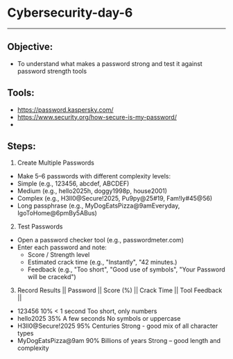 # Cybersecurity-day-6

---

## Objective:
  - To understand what makes a password strong and test it against password strength tools

## Tools:
  - https://password.kaspersky.com/
  - https://www.security.org/how-secure-is-my-password/
  - 

## Steps:
1. Create Multiple Passwords
  - Make 5–6 passwords with different complexity levels:
  - Simple (e.g., 123456, abcdef, ABCDEF)
  - Medium (e.g., hello2025h, doggy1998p, house2001)
  - Complex (e.g., H3ll0@Secure!2025, Pu9py@25#19,  Fam!ly#45@56)
  - Long passphrase (e.g., MyDogEatsPizza@9amEveryday, IgoToHome@6pmBy5ABus)
2. Test Passwords
  - Open a password checker tool (e.g., passwordmeter.com)
  - Enter each password and note:
      * Score / Strength level
      * Estimated crack time (e.g., "Instantly", "42 minutes.)
      * Feedback (e.g., "Too short", "Good use of symbols", "Your Password will be cracekd")
3. Record Results
||      Password	      ||   Score (%)  ||      Crack Time	      ||                  Tool Feedback                  ||
  - 123456	                10%	             < 1 second	              Too short, only numbers
  - hello2025	              35%	             A few seconds	          No symbols or uppercase
  - H3ll0@Secure!2025	      95%	             Centuries	              Strong - good mix of all character types
  - MyDogEatsPizza@9am	    90%	             Billions of years	      Strong – good length and complexity
